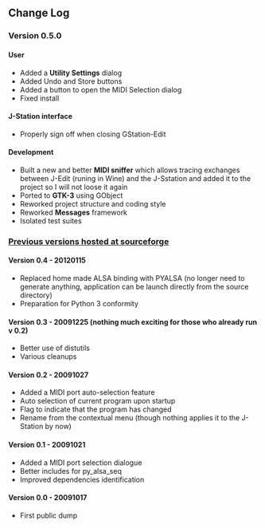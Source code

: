 ## Change Log

### Version 0.5.0
#### User
- Added a **Utility Settings** dialog
- Added Undo and Store buttons
- Added a button to open the MIDI Selection dialog
- Fixed install

#### J-Station interface
- Properly sign off when closing GStation-Edit

#### Development
- Built a new and better **MIDI sniffer** which allows tracing exchanges
between J-Edit (runing in Wine) and the J-Sstation and added it to the project
so I will not loose it again
- Ported to **GTK-3** using GObject
- Reworked project structure and coding style
- Reworked **Messages** framework
- Isolated test suites


### [Previous versions hosted at sourceforge](https://sourceforge.net/projects/gstation-edit/)
#### Version 0.4 - 20120115
- Replaced home made ALSA binding with PYALSA (no longer need to generate
anything, application can be launch directly from the source directory)
- Preparation for Python 3 conformity

#### Version 0.3 - 20091225 (nothing much exciting for those who already run v 0.2)
- Better use of distutils
- Various cleanups

#### Version 0.2 - 20091027
- Added a MIDI port auto-selection feature
- Auto selection of current program upon startup
- Flag to indicate that the program has changed
- Rename from the contextual menu (though nothing applies it to the J-Station
by now)

#### Version 0.1 - 20091021
- Added a MIDI port selection dialogue
- Better includes for py_alsa_seq
- Improved dependencies identification

#### Version 0.0 - 20091017
- First public dump
